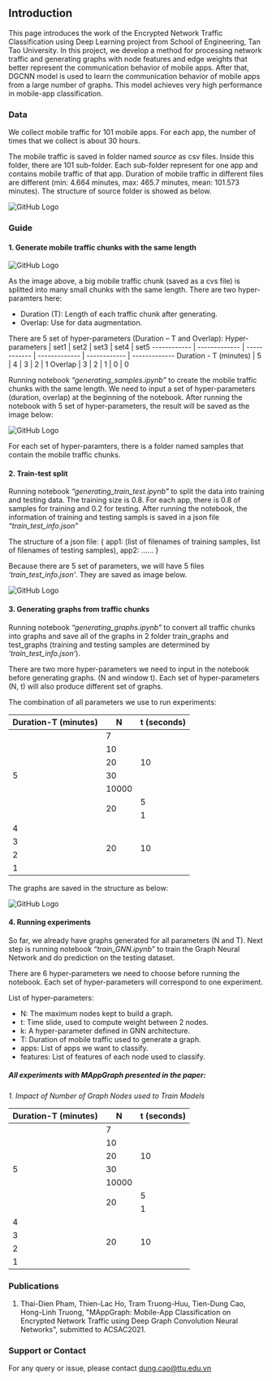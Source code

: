 ## Introduction

This page introduces the work of the Encrypted Network Traffic Classification using Deep Learning project from School of Engineering, Tan Tao University. In this project, we develop a method for processing network traffic and generating graphs with node features and edge weights that better represent the communication behavior of mobile apps. After that, DGCNN model is used to learn the communication behavior of mobile apps from a large number of graphs. This model achieves very high performance in mobile-app classification.

### Data

We collect mobile traffic for 101 mobile apps. For each app, the number of times that we collect is about 30 hours.

The mobile traffic is saved in folder named *source* as csv files. Inside this folder, there are 101 sub-folder. Each sub-folder represent for one app and contains mobile traffic of that app. Duration of mobile traffic in different files are different (min: 4.664 minutes, max: 465.7 minutes, mean: 101.573 minutes). The structure of source folder is showed as below.

![GitHub Logo](/images/source.png)

### Guide

#### 1. Generate mobile traffic chunks with the same length

![GitHub Logo](/images/splitting_chunks.png)

As the image above, a big mobile traffic chunk (saved as a cvs file) is splitted into many small chunks with the same length. There are two hyper-paramters here:

* Duration (T): Length of each traffic chunk after generating.
* Overlap: Use for data augmentation.

There are 5 set of hyper-parameters (Duration – T and Overlap):
Hyper-parameters  | set1 | set2 | set3 | set4 | set5 
------------ | ------------- | ------------ | ------------- | ------------ | ------------- 
Duration - T (minutes) | 5 | 4 | 3 | 2 | 1
Overlap | 3 | 2 | 1 | 0 | 0

Running notebook *“generating_samples.ipynb”* to create the mobile traffic chunks with the same length. We need to input a set of hyper-parameters (duration, overlap) at the beginning of the notebook. After running the notebook with 5 set of hyper-parameters, the result will be saved as the image below:

![GitHub Logo](/images/samples.png)

For each set of hyper-paramters, there is a folder named samples that contain the mobile traffic chunks. 

#### 2. Train-test split

Running notebook *“generating_train_test.ipynb”* to split the data into training and testing data. The training size is 0.8. For each app, there is 0.8 of samples for training and 0.2 for testing. After running the notebook, the information of training and testing sampls is saved in a json file *“train_test_info.json”*

The structure of a json file:
{ app1: (list of filenames of training samples, list of filenames of testing samples), app2: …… }

Because there are 5 set of parameters, we will have 5 files *‘train_test_info.json’*. They are saved as image below.

![GitHub Logo](/images/train_test.png)

#### 3. Generating graphs from traffic chunks

Running notebook *“generating_graphs.ipynb”* to convert all traffic chunks into graphs and save all of the graphs in 2 folder train_graphs and test_graphs (training and testing samples are determined by *‘train_test_info.json’*).

There are two more hyper-parameters we need to input in the notebook before generating graphs. (N and window t). Each set of hyper-parameters (N, t) will also produce different set of graphs. 

The combination of all parameters we use to run experiments:

<table>
    <thead>
        <tr>
            <th>Duration-T (minutes)</th>
            <th>N</th>
            <th>t (seconds)</th>
        </tr>
    </thead>
    <tbody>
        <tr>
            <td rowspan=7>5</td>
            <td>7</td>
            <td rowspan=5>10</td>
        </tr>
        <tr>
            <td>10</td>
        </tr>
        <tr>
            <td>20</td>
        </tr>
        <tr>
            <td>30</td>
        </tr>
        <tr>
            <td>10000</td>
        </tr>
        <tr>
            <td rowspan=2>20</td>
            <td>5</td>
        </tr>
        <tr>
            <td>1</td>
        </tr>
        <tr>
            <td>4</td>
            <td rowspan=4>20</td>
            <td rowspan=4>10</td>
        </tr>
         <tr>
            <td>3</td>
        </tr>
         <tr>
            <td>2</td>
        </tr>
         <tr>
            <td>1</td>
        </tr>
    </tbody>
</table>

The graphs are saved in the structure as below:

![GitHub Logo](/images/graphs.png)

#### 4. Running experiments

So far, we already have graphs generated for all parameters (N and T). Next step is running notebook *“train_GNN.ipynb”* to train the Graph Neural Network and do prediction on the testing dataset.

There are 6 hyper-parameters we need to choose before running the notebook. Each set of hyper-parameters will correspond to one experiment.

List of hyper-parameters:
* N: The maximum nodes kept to build a graph.
* t: Time slide, used to compute weight between 2 nodes.
* k: A hyper-parameter defined in GNN architecture.
* T: Duration of mobile traffic used to generate a graph.
* apps: List of apps we want to classify.
* features: List of features of each node used to classify.

##### All experiments with MAppGraph presented in the paper:
*1. Impact of Number of Graph Nodes used to Train Models*
<table>
    <thead>
        <tr>
            <th>Duration-T (minutes)</th>
            <th>N</th>
            <th>t (seconds)</th>
        </tr>
    </thead>
    <tbody>
        <tr>
            <td rowspan=7>5</td>
            <td>7</td>
            <td rowspan=5>10</td>
        </tr>
        <tr>
            <td>10</td>
        </tr>
        <tr>
            <td>20</td>
        </tr>
        <tr>
            <td>30</td>
        </tr>
        <tr>
            <td>10000</td>
        </tr>
        <tr>
            <td rowspan=2>20</td>
            <td>5</td>
        </tr>
        <tr>
            <td>1</td>
        </tr>
        <tr>
            <td>4</td>
            <td rowspan=4>20</td>
            <td rowspan=4>10</td>
        </tr>
         <tr>
            <td>3</td>
        </tr>
         <tr>
            <td>2</td>
        </tr>
         <tr>
            <td>1</td>
        </tr>
    </tbody>
</table>

### Publications

1. Thai-Dien Pham, Thien-Lac Ho, Tram Truong-Huu, Tien-Dung Cao, Hong-Linh Truong, "MAppGraph: Mobile-App Classification on Encrypted Network
Traffic using Deep Graph Convolution Neural Networks", submitted to ACSAC2021.

### Support or Contact

For any query or issue, please contact dung.cao@ttu.edu.vn
